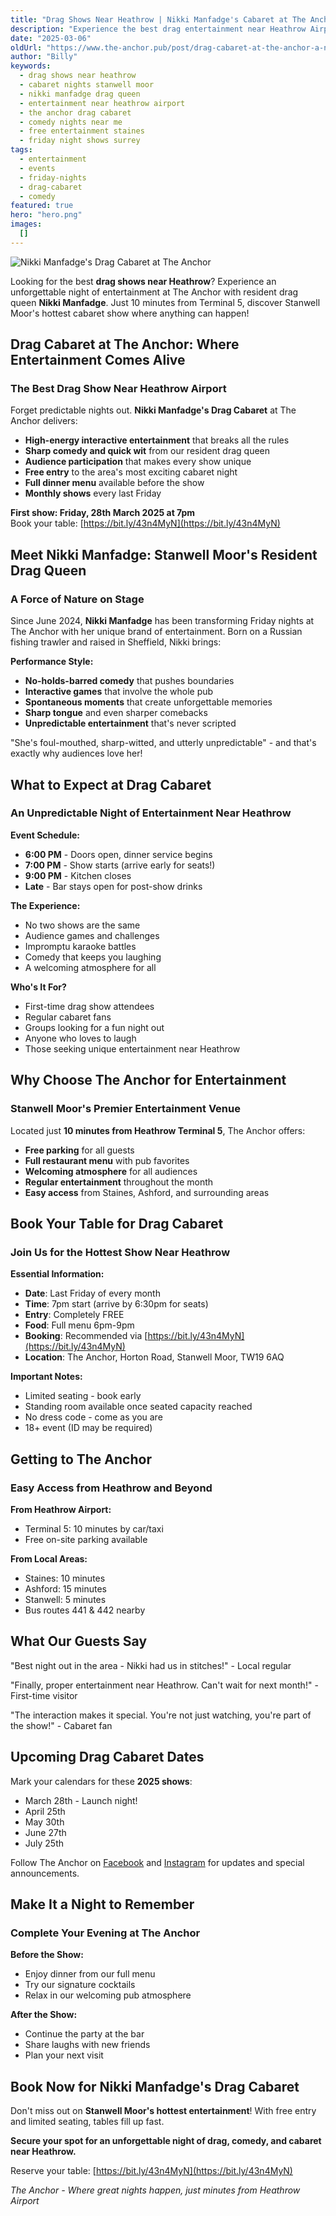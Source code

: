```yaml
---
title: "Drag Shows Near Heathrow | Nikki Manfadge's Cabaret at The Anchor"
description: "Experience the best drag entertainment near Heathrow Airport at The Anchor pub. Join Nikki Manfadge for an unforgettable night of comedy, cabaret, and interactive fun every last Friday. Free entry, dinner available, just 10 minutes from Terminal 5. Book your table for Stanwell Moor's hottest drag show."
date: "2025-03-06"
oldUrl: "https://www.the-anchor.pub/post/drag-cabaret-at-the-anchor-a-night-of-fun-with-nik"
author: "Billy"
keywords:
  - drag shows near heathrow
  - cabaret nights stanwell moor
  - nikki manfadge drag queen
  - entertainment near heathrow airport
  - the anchor drag cabaret
  - comedy nights near me
  - free entertainment staines
  - friday night shows surrey
tags:
  - entertainment
  - events
  - friday-nights
  - drag-cabaret
  - comedy
featured: true
hero: "hero.png"
images:
  []
---
```


![Nikki Manfadge's Drag Cabaret at The Anchor](/content/blog/drag-cabaret-at-the-anchor-a-night-of-fun-with-nik/hero.png)

Looking for the best **drag shows near Heathrow**? Experience an unforgettable night of entertainment at The Anchor with resident drag queen **Nikki Manfadge**. Just 10 minutes from Terminal 5, discover Stanwell Moor's hottest cabaret show where anything can happen!

## Drag Cabaret at The Anchor: Where Entertainment Comes Alive

### The Best Drag Show Near Heathrow Airport

Forget predictable nights out. **Nikki Manfadge's Drag Cabaret** at The Anchor delivers:

- **High-energy interactive entertainment** that breaks all the rules
- **Sharp comedy and quick wit** from our resident drag queen
- **Audience participation** that makes every show unique
- **Free entry** to the area's most exciting cabaret night
- **Full dinner menu** available before the show
- **Monthly shows** every last Friday

**First show: Friday, 28th March 2025 at 7pm**  
Book your table: [https://bit.ly/43n4MyN](https://bit.ly/43n4MyN)

## Meet Nikki Manfadge: Stanwell Moor's Resident Drag Queen

### A Force of Nature on Stage

Since June 2024, **Nikki Manfadge** has been transforming Friday nights at The Anchor with her unique brand of entertainment. Born on a Russian fishing trawler and raised in Sheffield, Nikki brings:

**Performance Style:**
- **No-holds-barred comedy** that pushes boundaries
- **Interactive games** that involve the whole pub
- **Spontaneous moments** that create unforgettable memories
- **Sharp tongue** and even sharper comebacks
- **Unpredictable entertainment** that's never scripted

"She's foul-mouthed, sharp-witted, and utterly unpredictable" - and that's exactly why audiences love her!

## What to Expect at Drag Cabaret

### An Unpredictable Night of Entertainment Near Heathrow

**Event Schedule:**
- **6:00 PM** - Doors open, dinner service begins
- **7:00 PM** - Show starts (arrive early for seats!)
- **9:00 PM** - Kitchen closes
- **Late** - Bar stays open for post-show drinks

**The Experience:**
- No two shows are the same
- Audience games and challenges
- Impromptu karaoke battles
- Comedy that keeps you laughing
- A welcoming atmosphere for all

**Who's It For?**
- First-time drag show attendees
- Regular cabaret fans
- Groups looking for a fun night out
- Anyone who loves to laugh
- Those seeking unique entertainment near Heathrow

## Why Choose The Anchor for Entertainment

### Stanwell Moor's Premier Entertainment Venue

Located just **10 minutes from Heathrow Terminal 5**, The Anchor offers:

- **Free parking** for all guests
- **Full restaurant menu** with pub favorites
- **Welcoming atmosphere** for all audiences
- **Regular entertainment** throughout the month
- **Easy access** from Staines, Ashford, and surrounding areas

## Book Your Table for Drag Cabaret

### Join Us for the Hottest Show Near Heathrow

**Essential Information:**
- **Date**: Last Friday of every month
- **Time**: 7pm start (arrive by 6:30pm for seats)
- **Entry**: Completely FREE
- **Food**: Full menu 6pm-9pm
- **Booking**: Recommended via [https://bit.ly/43n4MyN](https://bit.ly/43n4MyN)
- **Location**: The Anchor, Horton Road, Stanwell Moor, TW19 6AQ

**Important Notes:**
- Limited seating - book early
- Standing room available once seated capacity reached
- No dress code - come as you are
- 18+ event (ID may be required)

## Getting to The Anchor

### Easy Access from Heathrow and Beyond

**From Heathrow Airport:**
- Terminal 5: 10 minutes by car/taxi
- Free on-site parking available

**From Local Areas:**
- Staines: 10 minutes
- Ashford: 15 minutes
- Stanwell: 5 minutes
- Bus routes 441 & 442 nearby

## What Our Guests Say

"Best night out in the area - Nikki had us in stitches!" - Local regular

"Finally, proper entertainment near Heathrow. Can't wait for next month!" - First-time visitor

"The interaction makes it special. You're not just watching, you're part of the show!" - Cabaret fan

## Upcoming Drag Cabaret Dates

Mark your calendars for these **2025 shows**:
- March 28th - Launch night!
- April 25th
- May 30th
- June 27th
- July 25th

Follow The Anchor on [Facebook](https://www.facebook.com/theanchorpubsm) and [Instagram](https://www.instagram.com/theanchor.pub/) for updates and special announcements.

## Make It a Night to Remember

### Complete Your Evening at The Anchor

**Before the Show:**
- Enjoy dinner from our full menu
- Try our signature cocktails
- Relax in our welcoming pub atmosphere

**After the Show:**
- Continue the party at the bar
- Share laughs with new friends
- Plan your next visit

## Book Now for Nikki Manfadge's Drag Cabaret

Don't miss out on **Stanwell Moor's hottest entertainment**! With free entry and limited seating, tables fill up fast.

**Secure your spot for an unforgettable night of drag, comedy, and cabaret near Heathrow.**

Reserve your table: [https://bit.ly/43n4MyN](https://bit.ly/43n4MyN)

*The Anchor - Where great nights happen, just minutes from Heathrow Airport*